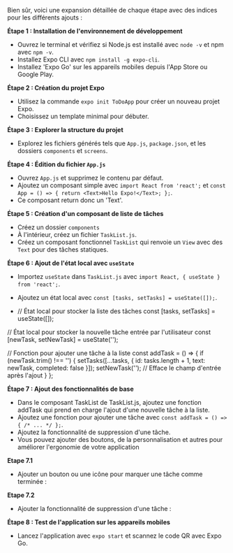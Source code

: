 Bien sûr, voici une expansion détaillée de chaque étape avec des indices pour les différents ajouts :

**Étape 1 : Installation de l'environnement de développement**
- Ouvrez le terminal et vérifiez si Node.js est installé avec `node -v` et npm avec `npm -v`.
- Installez Expo CLI avec `npm install -g expo-cli`.
- Installez 'Expo Go' sur les appareils mobiles depuis l'App Store ou Google Play.

**Étape 2 : Création du projet Expo**
- Utilisez la commande `expo init ToDoApp` pour créer un nouveau projet Expo.
- Choisissez un template minimal pour débuter.

**Étape 3 : Explorer la structure du projet**
- Explorez les fichiers générés tels que `App.js`, `package.json`, et les dossiers `components` et `screens`.

**Étape 4 : Édition du fichier `App.js`**
- Ouvrez `App.js` et supprimez le contenu par défaut.
- Ajoutez un composant simple avec `import React from 'react';` et `const App = () => { return <Text>Hello Expo!</Text>; };`.
- Ce composant return donc un 'Text'.

**Étape 5 : Création d'un composant de liste de tâches**
- Créez un dossier `components`
- À l'intérieur, créez un fichier `TaskList.js`.
- Créez un composant fonctionnel `TaskList` qui renvoie un `View` avec des `Text` pour des tâches statiques.

**Étape 6 : Ajout de l'état local avec `useState`**
- Importez `useState` dans `TaskList.js` avec `import React, { useState } from 'react';`.
- Ajoutez un état local avec `const [tasks, setTasks] = useState([]);`.

-    // État local pour stocker la liste des tâches
   const [tasks, setTasks] = useState([]);

   // État local pour stocker la nouvelle tâche entrée par l'utilisateur
   const [newTask, setNewTask] = useState('');
 
   // Fonction pour ajouter une tâche à la liste
   const addTask = () => {
     if (newTask.trim() !== '') {
       setTasks([...tasks, { id: tasks.length + 1, text: newTask, completed: false }]);
       setNewTask(''); // Efface le champ d'entrée après l'ajout
     }
   };
  

**Étape 7 : Ajout des fonctionnalités de base**
- Dans le composant TaskList de TaskList.js, ajoutez une fonction addTask qui prend en charge l'ajout d'une nouvelle tâche à la liste.
- Ajoutez une fonction pour ajouter une tâche avec `const addTask = () => { /* ... */ };`.
- Ajoutez la fonctionnalité de suppression d'une tâche.
- Vous pouvez ajouter des boutons, de la personnalisation et autres pour améliorer l'ergonomie de votre application

**Etape 7.1**
- Ajouter un bouton ou une icône pour marquer une tâche comme terminée :

**Etape 7.2**
- Ajouter la fonctionnalité de suppression d'une tâche :

**Étape 8 : Test de l'application sur les appareils mobiles**
- Lancez l'application avec `expo start` et scannez le code QR avec Expo Go.
